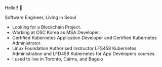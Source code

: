 Hello!! 👋

Software Engineer, Living in Seoul

* Looking for a Blockchain Project.
* Working at OSC Korea as MSA Developer.
* Certified Kubernetes Application Developer and Certified Kubernetes Administrator.
* Linux Foundation Authorised Instructor LFS458 Kubernetes Administration and LFD459 Kubernetes for App Developers courses.
* I used to live in Toronto, Cairns, and Baguio
